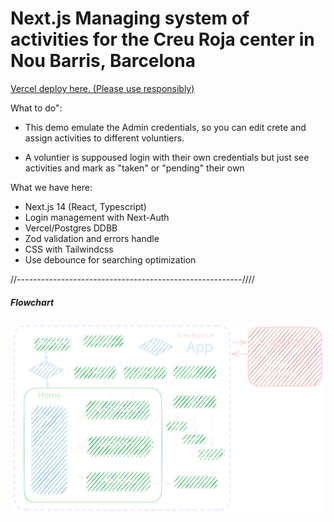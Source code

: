 <h1>Next.js Managing system of activities for the Creu Roja center in Nou Barris, Barcelona</h1>


<a href="https://voluntariat-cat-creu-roja.vercel.app/" target="_blank">Vercel deploy here. (Please use responsibly)</a>

What to do":

- This demo emulate the Admin credentials, so you can edit crete and assign activities
to different voluntiers.

- A voluntier is suppoused login with their own credentials but just see activities and mark as "taken" or "pending" their own

What we have here:

<ul>
<li>Next.js 14 (React, Typescript)</li>
<li>Login management with Next-Auth</li>
<li>Vercel/Postgres DDBB</li>
<li>Zod validation and errors handle</li>
<li>CSS with Tailwindcss</li>
<li>Use debounce for searching optimization</li>
</ul>

//--------------------------------------------------------////

<h5>Flowchart</h5>

<img src="./public/flowChart.svg" alt=" flowchart" />

